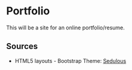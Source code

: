 # Portfolio

This will be a site for an online portfolio/resume.   

## Sources

- HTML5 layouts - Bootstrap Theme: [Sedulous](http://html5layouts.com/sedulous-best-free-bootstrap-template/)
